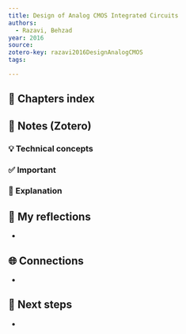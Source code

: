```yaml
---
title: Design of Analog CMOS Integrated Circuits
authors:
  - Razavi, Behzad
year: 2016
source: 
zotero-key: razavi2016DesignAnalogCMOS
tags:

---
```


## 📘 Chapters index


## 🔗 Notes (Zotero)
### 💡 Technical concepts


### ✅️ Important


### ️🔶 Explanation


## 📝 My reflections
- 

## 🌐 Connections
- 

## 🧭 Next steps
- 

